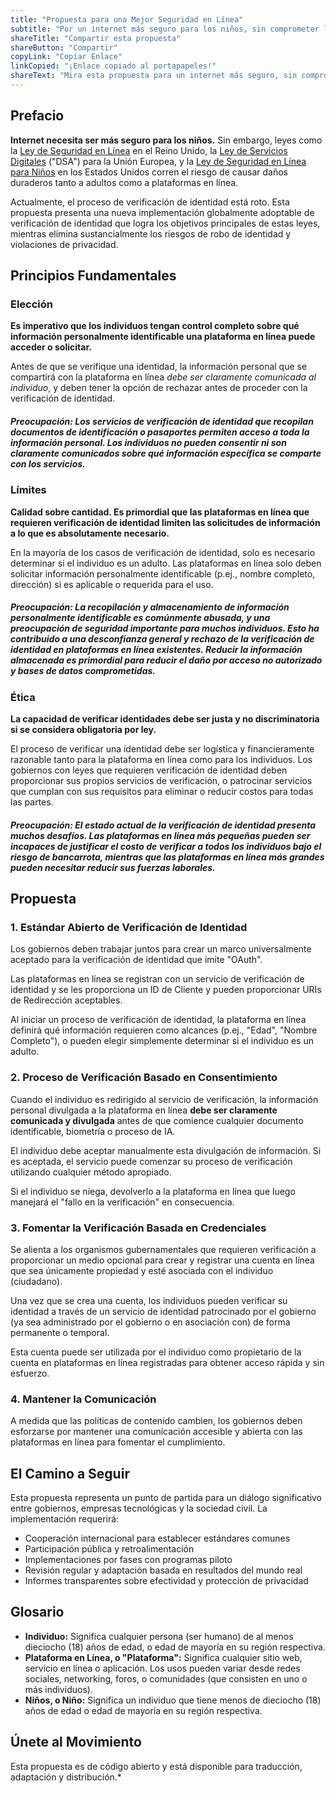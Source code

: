 ```yaml
---
title: "Propuesta para una Mejor Seguridad en Línea"
subtitle: "Por un internet más seguro para los niños, sin comprometer la privacidad."
shareTitle: "Compartir esta propuesta"
shareButton: "Compartir"
copyLink: "Copiar Enlace"
linkCopied: "¡Enlace copiado al portapapeles!"
shareText: "Mira esta propuesta para un internet más seguro, sin comprometer la privacidad."
---
```


## Prefacio

**Internet necesita ser más seguro para los niños.** Sin embargo, leyes como la [Ley de Seguridad en Línea](#) en el Reino Unido, la [Ley de Servicios Digitales](https://commission.europa.eu/strategy-and-policy/priorities-2019-2024/europe-fit-digital-age/digital-services-act_en) ("DSA") para la Unión Europea, y la [Ley de Seguridad en Línea para Niños](https://www.congress.gov/bill/119th-congress/senate-bill/1748/text) en los Estados Unidos corren el riesgo de causar daños duraderos tanto a adultos como a plataformas en línea.

Actualmente, el proceso de verificación de identidad está roto. Esta propuesta presenta una nueva implementación globalmente adoptable de verificación de identidad que logra los objetivos principales de estas leyes, mientras elimina sustancialmente los riesgos de robo de identidad y violaciones de privacidad.

## Principios Fundamentales

### Elección
**Es imperativo que los individuos tengan control completo sobre qué información personalmente identificable una plataforma en línea puede acceder o solicitar.**

Antes de que se verifique una identidad, la información personal que se compartirá con la plataforma en línea *debe ser claramente comunicada al individuo*, y deben tener la opción de rechazar antes de proceder con la verificación de identidad.

##### **Preocupación:** Los servicios de verificación de identidad que recopilan documentos de identificación o pasaportes permiten acceso a toda la información personal. Los individuos no pueden consentir ni son claramente comunicados sobre qué información específica se comparte con los servicios.

### Límites
**Calidad sobre cantidad. Es primordial que las plataformas en línea que requieren verificación de identidad limiten las solicitudes de información a lo que es absolutamente necesario.**

En la mayoría de los casos de verificación de identidad, solo es necesario determinar si el individuo es un adulto. Las plataformas en línea solo deben solicitar información personalmente identificable (p.ej., nombre completo, dirección) si es aplicable o requerida para el uso.

##### **Preocupación:** La recopilación y almacenamiento de información personalmente identificable es comúnmente abusada, y una preocupación de seguridad importante para muchos individuos. Esto ha contribuido a una desconfianza general y rechazo de la verificación de identidad en plataformas en línea existentes. Reducir la información almacenada es primordial para reducir el daño por acceso no autorizado y bases de datos comprometidas.

### Ética
**La capacidad de verificar identidades debe ser justa y no discriminatoria si se considera obligatoria por ley.**

El proceso de verificar una identidad debe ser logística y financieramente razonable tanto para la plataforma en línea como para los individuos. Los gobiernos con leyes que requieren verificación de identidad deben proporcionar sus propios servicios de verificación, o patrocinar servicios que cumplan con sus requisitos para eliminar o reducir costos para todas las partes.

##### **Preocupación:** El estado actual de la verificación de identidad presenta muchos desafíos. Las plataformas en línea más pequeñas pueden ser incapaces de justificar el costo de verificar a todos los individuos bajo el riesgo de bancarrota, mientras que las plataformas en línea más grandes pueden necesitar reducir sus fuerzas laborales.

## Propuesta

### 1. Estándar Abierto de Verificación de Identidad

Los gobiernos deben trabajar juntos para crear un marco universalmente aceptado para la verificación de identidad que imite "OAuth".

Las plataformas en línea se registran con un servicio de verificación de identidad y se les proporciona un ID de Cliente y pueden proporcionar URIs de Redirección aceptables.

Al iniciar un proceso de verificación de identidad, la plataforma en línea definirá qué información requieren como alcances (p.ej., "Edad", "Nombre Completo"), o pueden elegir simplemente determinar si el individuo es un adulto.

### 2. Proceso de Verificación Basado en Consentimiento

Cuando el individuo es redirigido al servicio de verificación, la información personal divulgada a la plataforma en línea **debe ser claramente comunicada y divulgada** antes de que comience cualquier documento identificable, biometría o proceso de IA.

El individuo debe aceptar manualmente esta divulgación de información. Si es aceptada, el servicio puede comenzar su proceso de verificación utilizando cualquier método apropiado.

Si el individuo se niega, devolverlo a la plataforma en línea que luego manejará el "fallo en la verificación" en consecuencia.

### 3. Fomentar la Verificación Basada en Credenciales

Se alienta a los organismos gubernamentales que requieren verificación a proporcionar un medio opcional para crear y registrar una cuenta en línea que sea únicamente propiedad y esté asociada con el individuo (ciudadano).

Una vez que se crea una cuenta, los individuos pueden verificar su identidad a través de un servicio de identidad patrocinado por el gobierno (ya sea administrado por el gobierno o en asociación con) de forma permanente o temporal.

Esta cuenta puede ser utilizada por el individuo como propietario de la cuenta en plataformas en línea registradas para obtener acceso rápida y sin esfuerzo.

### 4. Mantener la Comunicación

A medida que las políticas de contenido cambien, los gobiernos deben esforzarse por mantener una comunicación accesible y abierta con las plataformas en línea para fomentar el cumplimiento.

## El Camino a Seguir

Esta propuesta representa un punto de partida para un diálogo significativo entre gobiernos, empresas tecnológicas y la sociedad civil. La implementación requerirá:

- Cooperación internacional para establecer estándares comunes
- Participación pública y retroalimentación
- Implementaciones por fases con programas piloto
- Revisión regular y adaptación basada en resultados del mundo real
- Informes transparentes sobre efectividad y protección de privacidad

## Glosario
* **Individuo:** Significa cualquier persona (ser humano) de al menos dieciocho (18) años de edad, o edad de mayoría en su región respectiva.
* **Plataforma en Línea, o "Plataforma":** Significa cualquier sitio web, servicio en línea o aplicación. Los usos pueden variar desde redes sociales, networking, foros, o comunidades (que consisten en uno o más individuos).
* **Niños, o Niño:** Significa un individuo que tiene menos de dieciocho (18) años de edad o edad de mayoría en su región respectiva.

## Únete al Movimiento

Esta propuesta es de código abierto y está disponible para traducción, adaptación y distribución.* 